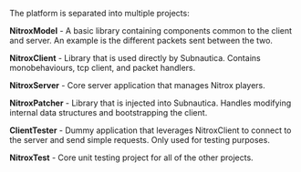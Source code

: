 The platform is separated into multiple projects:

**NitroxModel** - A basic library containing components common to the client and server.  An example is the different packets sent between the two.

**NitroxClient** - Library that is used directly by Subnautica.  Contains monobehaviours, tcp client, and packet handlers.

**NitroxServer** - Core server application that manages Nitrox players.

**NitroxPatcher** - Library that is injected into Subnautica.  Handles modifying internal data structures and bootstrapping the client.

**ClientTester** - Dummy application that leverages NitroxClient to connect to the server and send simple requests.  Only used for testing purposes. 

**NitroxTest** - Core unit testing project for all of the other projects.